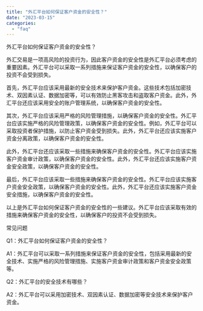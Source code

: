 ```yaml
---
title: "外汇平台如何保证客户资金的安全性？"
date: "2023-03-15"
categories: 
  - "faq"
---
```


外汇平台如何保证客户资金的安全性？

外汇交易是一项高风险的投资行为，因此客户资金的安全性是外汇平台必须考虑的重要因素。外汇平台可以采取一系列措施来保证客户资金的安全性，以确保客户的投资不会受到损失。

首先，外汇平台应该采用最新的安全技术来保护客户资金。这些技术包括加密技术、双因素认证、数据加密等，可以有效防止黑客攻击和盗取客户资金。此外，外汇平台还应该采用安全的账户管理系统，以确保客户资金的安全性。

其次，外汇平台应该采用严格的风险管理措施，以确保客户资金的安全性。外汇平台应该实施严格的风险管理政策，以确保客户资金的安全性。例如，外汇平台可以采取投资者保护措施，以防止客户资金受到损失。此外，外汇平台还应该实施客户资金分离政策，以确保客户资金的安全性。

此外，外汇平台还应该采取一些措施来确保客户资金的安全性。外汇平台应该实施客户资金审计政策，以确保客户资金的安全性。此外，外汇平台还应该实施客户资金安全政策，以确保客户资金的安全性。

最后，外汇平台应该采取一些措施来确保客户资金的安全性。外汇平台应该实施客户资金安全政策，以确保客户资金的安全性。此外，外汇平台还应该实施客户资金安全措施，以确保客户资金的安全性。

以上是外汇平台如何保证客户资金的安全性的一些建议。外汇平台应该采取有效的措施来确保客户资金的安全性，以确保客户的投资不会受到损失。

常见问题

Q1：外汇平台如何保证客户资金的安全性？

A1：外汇平台可以采取一系列措施来保证客户资金的安全性，包括采用最新的安全技术、实施严格的风险管理措施、实施客户资金审计政策和客户资金安全政策等。

Q2：外汇平台的安全技术有哪些？

A2：外汇平台可以采用加密技术、双因素认证、数据加密等安全技术来保护客户资金。

